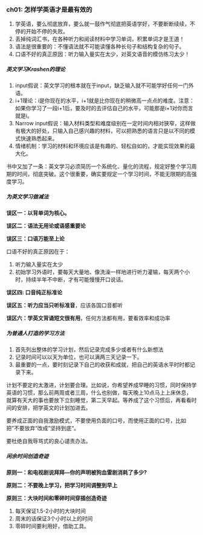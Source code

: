 ### ch01:  怎样学英语才是最有效的

1. 学英语，要么彻底放弃，要么就一鼓作气彻底把英语学好，不要断断续续，不停的开始不停的失败。
2. 丢掉纯词汇书，在各种听力和阅读材料中学习单词，积累单词才是王道！
3. 语法是很重要的：不懂语法就不可能读懂各种长句子和结构复杂的句子。
4. 口语不好的真正原因：听力输入量实在太少，对英文语音的模仿练习太少！

##### 英文学习Krashen的理论

1. input假说：英文学习的根本就在于input，缺乏输入就不可能学好任何一门外语。
2. i+1理论：i是你现在的水平，i+1就是比你现在的稍微高一点点的难度。注意：如果你学习了一段i+1后，要及时的去评估自己的水平，可能那是i+1对你而言就是i。
3. Narrow input假说：输入材料类型和难度级别在一定时间内相对狭窄，这样做有极大的好处，只输入自己感兴趣的材料，可以把熟悉的语言只是以不同的模式快速熟悉起来。
4. 情绪机制：学习的材料和环境应该是有趣的、轻松自如的，才能实现效果的最大化。

书中又加了一条：英文学习必须简历一个系统化、量化的流程，规定好整个学习周期的时间，彻底突破。这个很重要，确实要规定一个学习时间，不能无限期的高强度学习。

##### 为英文学习做减法

__误区一：以背单词为核心。__

__误区二：语法无用论或语感重要论__

__误区三：口语万能至上论__

口语不好的真正原因在于：

1. 听力输入量实在太少
2. 初始学习外语时，要每天大量地、像洗澡一样地进行听力灌输，每天两个小时，持续半年不中断，才有可能慢慢开口说话。

__误区四: 口音纯正标准论__

__误区五：听力应当只听标准音__，应该各国口音都听

__误区六：学英文背诵短文很有用__，任何方法都有用，要看效率和成功率

##### 为普通人打造的学习方法

1. 首先列出整体的学习计划，然后记录完成多少或者有什么新想法
2. 记录时间可以以天为单位，也可以满两三天记录一下。
3. 最重要的一点，要时刻记录下自己的收获和成就，把自己的英语水平时时都记录下来。

计划不要定的太激进，计划要合理。比如说，你希望养成早睡的习惯，同时保持学英语的习惯，那么前两周或者三周，什么也别做，每天晚上10点马上上床休息，就算有天大的事也要放下立刻睡觉，第二天早起。等养成了这个习惯后，再看看时间的安排，把学英文的计划加进去。

要养成正面的自我激励模式，不要使用负面的口号，而使用正面的口号，比如把”不要放弃“改成”坚持到底“。

要杜绝自我辱骂式的良心谴责办法。

##### 闲余时间创造奇迹

__原则一：和电视剧说拜拜—你的声明被狗血雷剧消耗了多少?__

__原则二：不要晚上学习，把学习时间调整到早上__

__原则三：大块时间和零碎时间穿插创造奇迹__

1. 每天保证1.5-2小时的大块时间
2. 周末的话保证3个小时以上的时间
3. 零碎时间要利用好，借助工具。